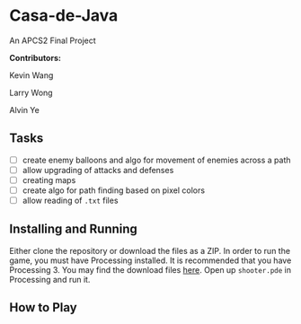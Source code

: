 # Casa-de-Java

An APCS2 Final Project

**Contributors:**

Kevin Wang

Larry Wong

Alvin Ye

## Tasks

- [ ] create enemy balloons and algo for movement of enemies across a path
- [ ] allow upgrading of attacks and defenses
- [ ] creating maps
- [ ] create algo for path finding based on pixel colors
- [ ] allow reading of `.txt` files

## Installing and Running

Either clone the repository or download the files as a ZIP. In order to run the game, you must have Processing installed. It is recommended that you have Processing 3. You may find the download files [here](https://processing.org/download/). Open up `shooter.pde` in Processing and run it.

## How to Play
